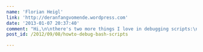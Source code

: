 ```yaml
---
name: 'Florian Heigl'
link: 'http://deranfangvomende.wordpress.com'
date: '2013-01-07 20:37:40'
comment: "Hi,\n\nthere's two more things I love in debugging scripts:\n\nset -n \"parse it but don't run it\" (thats what I call as the first test of a new script)\nSo, I very very often use this.\nThe next one I only use rarely outside of debugging:\nset -e \"exit on the first error\" This can be interesting to catch errors that happen early in a script. Ideally, you handled all expected error scenarios and then set -e is catching on some more unexpected ones.\nVery naive people think it to be error handling if they put set -e in the start of a script, they are wrong ;)\nFor debugging it's definitely great.\nWhat other purposes? Very critical scripts that are better dead than doing anything unexpected AND also able to clean up their last run.\n\nGive it a test next time :&gt;\nAnd thanks for the wordpress Nagios check.\nBye"
post_id: /2012/09/08/howto-debug-bash-scripts

---
```




